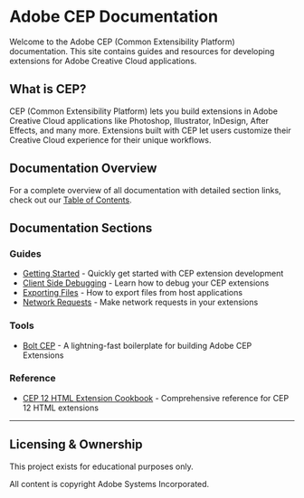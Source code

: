 # Adobe CEP Documentation

Welcome to the Adobe CEP (Common Extensibility Platform) documentation. This site contains guides and resources for developing extensions for Adobe Creative Cloud applications.

## What is CEP?

CEP (Common Extensibility Platform) lets you build extensions in Adobe Creative Cloud applications like Photoshop, Illustrator, InDesign, After Effects, and many more. Extensions built with CEP let users customize their Creative Cloud experience for their unique workflows.

## Documentation Overview

For a complete overview of all documentation with detailed section links, check out our [Table of Contents](toc.md).

## Documentation Sections

### Guides

* [Getting Started](guide/getting-started.md) - Quickly get started with CEP extension development
* [Client Side Debugging](guide/debugging.md) - Learn how to debug your CEP extensions
* [Exporting Files](guide/exporting-files.md) - How to export files from host applications
* [Network Requests](guide/network-requests.md) - Make network requests in your extensions

### Tools

* [Bolt CEP](tools/bolt-cep.md) - A lightning-fast boilerplate for building Adobe CEP Extensions

### Reference

* [CEP 12 HTML Extension Cookbook](reference/html-extension-cookbook.md) - Comprehensive reference for CEP 12 HTML extensions

---

## Licensing & Ownership

This project exists for educational purposes only.

All content is copyright Adobe Systems Incorporated. 